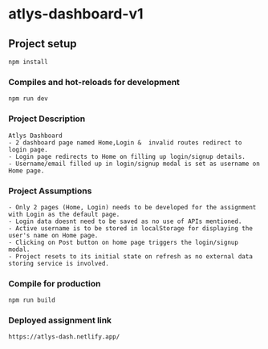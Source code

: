# atlys-dashboard-v1

## Project setup

```
npm install
```

### Compiles and hot-reloads for development

```
npm run dev
```

### Project Description

```
Atlys Dashboard
- 2 dashboard page named Home,Login &  invalid routes redirect to login page.
- Login page redirects to Home on filling up login/signup details.
- Username/email filled up in login/signup modal is set as username on Home page.

```
### Project Assumptions
```
- Only 2 pages (Home, Login) needs to be developed for the assignment with Login as the default page.
- Login data doesnt need to be saved as no use of APIs mentioned.
- Active username is to be stored in localStorage for displaying the user's name on Home page.
- Clicking on Post button on home page triggers the login/signup modal.
- Project resets to its initial state on refresh as no external data storing service is involved.
```
### Compile for production

```
npm run build
```

### Deployed assignment link

```
https://atlys-dash.netlify.app/
```